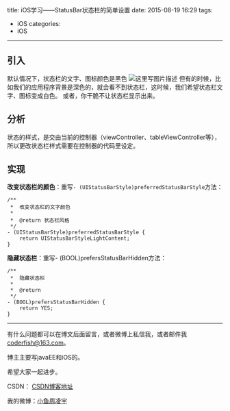 title: iOS学习——StatusBar状态栏的简单设置
date: 2015-08-19 16:29
tags:
  - iOS
categories:
  - iOS
---

## 引入
默认情况下，状态栏的文字、图标颜色是黑色
![这里写图片描述](http://img.blog.csdn.net/20150819161929310)
但有的时候，比如我们的应用程序背景是深色的，就会看不到状态栏，这时候，我们希望状态栏文字、图标变成白色。
或者，你干脆不让状态栏显示出来。

## 分析
状态的样式，是交由当前的控制器（viewController、tableViewController等），所以更改状态栏样式需要在控制器的代码里设定。
## 实现
**改变状态栏的颜色**：重写`- (UIStatusBarStyle)preferredStatusBarStyle`方法：

```objc
/**
 *  改变状态栏的文字颜色
 *
 *  @return 状态栏风格
 */
- (UIStatusBarStyle)preferredStatusBarStyle {
    return UIStatusBarStyleLightContent;
}
```

**隐藏状态栏**：重写- (BOOL)prefersStatusBarHidden方法：

```objc
/**
 *  隐藏状态栏
 *
 *  @return
 */
- (BOOL)prefersStatusBarHidden {
    return YES;
}
```

<!--more-->

----

有什么问题都可以在博文后面留言，或者微博上私信我，或者邮件我<coderfish@163.com>。

博主主要写javaEE和iOS的。

希望大家一起进步。

CSDN： [CSDN博客地址](http://blog.csdn.net/u010127917)

我的微博：[小鱼周凌宇](http://weibo.com/coderfish/)


